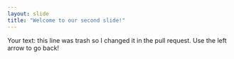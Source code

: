 ```yaml
---
layout: slide
title: "Welcome to our second slide!"
---
```

Your text: this line was trash so I changed it in the pull request.
Use the left arrow to go back!
